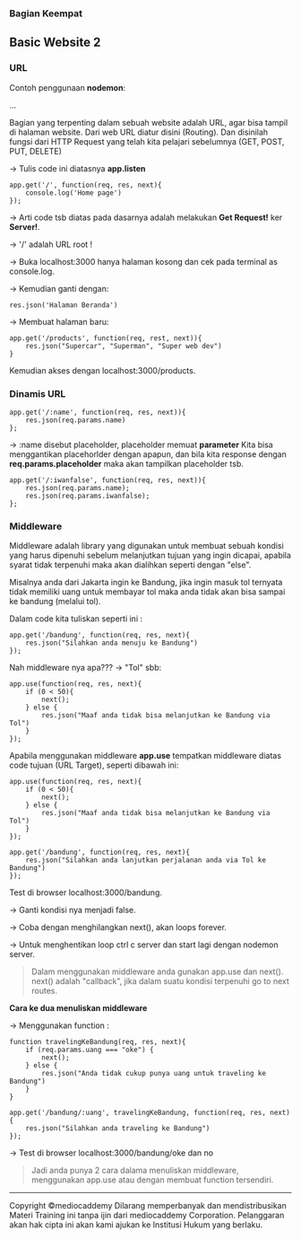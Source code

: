 ### Bagian Keempat

## Basic Website 2

### URL 

Contoh penggunaan **nodemon**:

...

Bagian yang terpenting dalam sebuah website adalah URL, agar bisa tampil di halaman website. Dari web URL diatur disini (Routing). Dan disinilah fungsi dari HTTP Request yang telah kita pelajari sebelumnya (GET, POST, PUT, DELETE)

-> Tulis code ini diatasnya **app.listen**

    app.get('/', function(req, res, next){
        console.log('Home page')
    });

-> Arti code tsb diatas pada dasarnya adalah melakukan **Get Request!** ker **Server!**.

-> '/' adalah URL root !     

-> Buka localhost:3000 hanya halaman kosong dan cek pada terminal as console.log.

-> Kemudian ganti dengan:

    res.json('Halaman Beranda')

-> Membuat halaman baru:

    app.get('/products', function(req, rest, next)){
        res.json("Supercar", "Superman", "Super web dev")
    }

Kemudian akses dengan localhost:3000/products.

### Dinamis URL

    app.get('/:name', function(req, res, next)){
        res.json(req.params.name)
    };    

-> :name disebut placeholder, placeholder memuat **parameter** Kita bisa menggantikan placehorlder dengan apapun, dan bila kita response dengan **req.params.placeholder** maka akan tampilkan placeholder tsb.

    app.get('/:iwanfalse', function(req, res, next)){
        res.json(req.params.name);
        res.json(req.params.iwanfalse);
    };

### Middleware

Middleware adalah library yang digunakan untuk membuat sebuah kondisi yang harus dipenuhi sebelum melanjutkan tujuan yang ingin dicapai, apabila syarat tidak terpenuhi maka akan dialihkan seperti dengan "else".

Misalnya anda dari Jakarta ingin ke Bandung, jika ingin masuk tol ternyata tidak memiliki uang untuk membayar tol maka anda tidak akan bisa sampai ke bandung (melalui tol). 

Dalam code kita tuliskan seperti ini :

    app.get('/bandung', function(req, res, next){
        res.json("Silahkan anda menuju ke Bandung")
    });

Nah middleware nya apa??? -> "Tol" sbb:

    app.use(function(req, res, next){
        if (0 < 50){
            next();
        } else {
            res.json("Maaf anda tidak bisa melanjutkan ke Bandung via Tol")
        }
    });

Apabila menggunakan middleware **app.use** tempatkan middleware diatas code tujuan (URL Target), seperti dibawah ini:

    app.use(function(req, res, next){
        if (0 < 50){
            next();
        } else {
            res.json("Maaf anda tidak bisa melanjutkan ke Bandung via Tol")
        }
    });
    
    app.get('/bandung', function(req, res, next){
        res.json("Silahkan anda lanjutkan perjalanan anda via Tol ke Bandung")
    });

 Test di browser localhost:3000/bandung.

 -> Ganti kondisi nya menjadi false.

 -> Coba dengan menghilangkan next(), akan loops forever.

 -> Untuk menghentikan loop ctrl c server dan start lagi dengan nodemon server.   

> Dalam menggunakan middleware anda gunakan app.use dan next(). next() adalah "callback", jika dalam suatu kondisi terpenuhi go to next routes.

**Cara ke dua menuliskan middleware**

-> Menggunakan function :

    function travelingKeBandung(req, res, next){
        if (req.params.uang === "oke") {
            next();
        } else {
            res.json("Anda tidak cukup punya uang untuk traveling ke Bandung")
        }   
    }
    
    app.get('/bandung/:uang', travelingKeBandung, function(req, res, next){
        res.json("Silahkan anda traveling ke Bandung")
    });

-> Test di browser localhost:3000/bandung/oke dan no

> Jadi anda punya 2 cara dalama menuliskan middleware, menggunakan app.use atau dengan membuat function tersendiri.





---
Copyright &copy;mediocaddemy
Dilarang memperbanyak dan mendistribusikan Materi Training ini tanpa ijin dari mediocaddemy Corporation. Pelanggaran akan hak cipta ini akan kami ajukan ke Institusi Hukum yang berlaku.